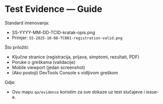 # Test Evidence — Guide

Standard imenovanja:
- SS-YYYY-MM-DD-TCID-kratak-opis.png
- Primjer: `SS-2025-10-08-TC001-registration-valid.png`

Što priložiti:
- Ključne stranice (registracija, prijava, simptomi, rezultati, PDF)
- Poruke o greškama (validacije)
- Mobile viewport (jedan screenshot)
- (Ako postoji) DevTools Console s vidljivom greškom

Gdje:
- Ovu mapu `qa/evidence` koristim za sve dokaze uz test slučajeve i issue-e.
